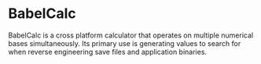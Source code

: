 # BabelCalc
BabelCalc is a cross platform calculator that operates on multiple numerical bases simultaneously. Its primary use is generating values to search for when reverse engineering save files and application binaries.
